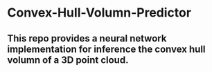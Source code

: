 # Convex-Hull-Volumn-Predictor

This repo provides a neural network implementation for inference the convex hull volumn of a 3D point cloud.
---
